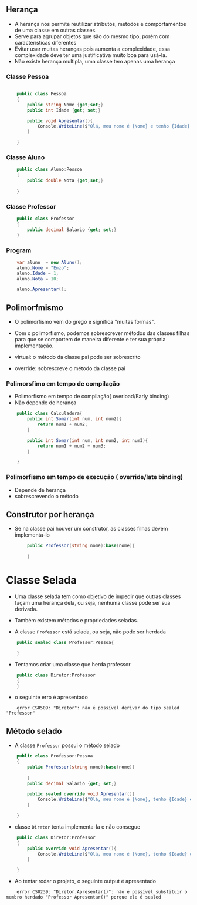 ## Herança

* A herança nos permite reutilizar atributos, métodos e comportamentos de uma classe em outras classes.
* Serve para agrupar objetos que são do mesmo tipo, porém com características diferentes
* Evitar usar muitas heranças pois aumenta a complexidade, essa complexidade deve ter uma justificativa muito boa para usá-la.
* Não existe herança multipla, uma classe tem apenas uma herança

### Classe Pessoa

```csharp

    public class Pessoa
    {
        public string Nome {get;set;}
        public int Idade {get; set;}

        public void Apresentar(){
            Console.WriteLine($"Olá, meu nome é {Nome} e tenho {Idade} anos");
        }

    }

```

### Classe Aluno
```csharp
    public class Aluno:Pessoa
    {
        public double Nota {get;set;}
        
    }
```

### Classe Professor
```csharp
    public class Professor
    {
        public decimal Salario {get; set;}
    }
```
### Program

```csharp
    var aluno  = new Aluno();
    aluno.Nome = "Enzo";
    aluno.Idade = 1;
    aluno.Nota = 10;

    aluno.Apresentar();
```

## Polimorfmismo
* O polimorfismo vem do grego e significa "muitas formas".
* Com o polimorfismo, podemos sobrescrever métodos das classes filhas para que se comportem de maneira diferente e ter sua própria implementação.

* virtual: o método da classe pai pode ser sobrescrito
* override: sobrescreve o método da classe pai

### Polimorsfimo em tempo de compilação 
* Polimorfismo em tempo de compilação( overload/Early binding)
* Não depende de herança

```csharp
    public class Calculadora{
        public int Somar(int num, int num2){
            return num1 + num2;
        }

        public int Somar(int num, int num2, int num3){
            return num1 + num2 + num3;
        }

    }
```

### Polimorfismo em tempo de execução ( override/late binding)
* Depende de herança
* sobrescrevendo o método

## Construtor por herança
* Se na classe pai houver um construtor, as classes filhas devem implementa-lo
```csharp
        public Professor(string nome):base(nome){
            
        }
```

# Classe Selada

* Uma classe selada tem como objetivo de impedir que outras classes façam uma herança dela, ou seja, nenhuma classe pode ser sua derivada.

* Também existem métodos e propriedades seladas.

* A classe `Professor` está selada, ou seja, não pode ser herdada
```csharp
    public sealed class Professor:Pessoa{

    }
```
* Tentamos criar uma classe que herda professor

```csharp
    public class Diretor:Professor
    {
    }
```
* o seguinte erro é apresentado

```console
    error CS0509: "Diretor": não é possível derivar do tipo sealed "Professor"
```

## Método selado
* A classe `Professor` possui o método selado
```csharp
    public class Professor:Pessoa
    {
        public Professor(string nome):base(nome){
            
        }
        public decimal Salario {get; set;}

        public sealed override void Apresentar(){
            Console.WriteLine($"Olá, meu nome é {Nome}, tenho {Idade} e sou um professor e meu salário é {Salario}");
        }

    }
```
*  classe `Diretor` tenta implementa-la e não consegue
```csharp
    public class Diretor:Professor
    {
        public override void Apresentar(){
            Console.WriteLine($"Olá, meu nome é {Nome}, tenho {Idade} e sou um professor e meu salário é {Salario}");
        }

    }
```
* Ao tentar rodar o projeto,  o seguinte output é apresentado
```console
    error CS0239: "Diretor.Apresentar()": não é possível substituir o membro herdado "Professor Apresentar()" porque ele é sealed
```
